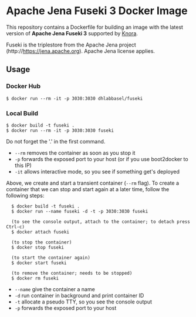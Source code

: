 # Apache Jena Fuseki 3 Docker Image

This repository contains a Dockerfile for building an image with the latest version of **Apache Jena Fuseki 3** supported by [Knora](https://github.com/dhlab-basel/Knora).

Fuseki is the triplestore from the Apache Jena project (http://https://jena.apache.org). Apache Jena license applies.


## Usage


### Docker Hub

```
$ docker run --rm -it -p 3030:3030 dhlabbasel/fuseki
```


### Local Build

```
$ docker build -t fuseki .
$ docker run --rm -it -p 3030:3030 fuseki
```

Do not forget the '.' in the first command.

 - ``--rm`` removes the container as soon as you stop it
 - ``-p`` forwards the exposed port to your host (or if you use boot2docker to this IP)
 - ``-it`` allows interactive mode, so you see if something get's deployed


Above, we create and start a transient container (``--rm`` flag). To create a container that we can stop and start again
at a later time, follow the following steps:

```
  $ docker build -t fuseki .
  $ docker run --name fuseki -d -t -p 3030:3030 fuseki
  
  (to see the console output, attach to the container; to detach press Ctrl-c)
  $ docker attach fuseki
    
  (to stop the container)
  $ docker stop fuseki
  
  (to start the container again)
  $ docker start fuseki
  
  (to remove the container; needs to be stopped)
  $ docker rm fuseki
```

 - ``--name`` give the container a name
 - ``-d`` run container in background and print container ID
 - ``-t`` allocate a pseudo TTY, so you see the console output
 - ``-p`` forwards the exposed port to your host